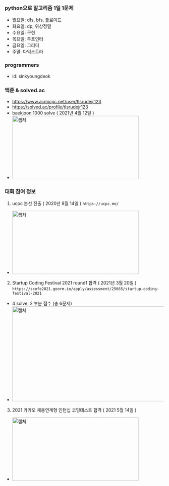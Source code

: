 ### python으로 알고리즘 1일 1문제 
- 월요일: dfs, bfs, 플로이드
- 화요일: dp, 위상정렬
- 수요일: 구현
- 목요일: 투포인터
- 금요일: 그리디 
- 주말: 다익스트라
### programmers
- id: sinkyoungdeok
### 백준 & solved.ac
- https://www.acmicpc.net/user/tlsrudejr123
- https://solved.ac/profile/tlsrudejr123
- baekjoon 1000 solve ( 2021년 4월 12일 )
- <img width="400" height="200" alt="캡처" src="https://user-images.githubusercontent.com/28394879/114341285-5cd72200-9b94-11eb-9ca3-8938d805715f.png">
### 대회 참여 정보
1. ucpc 본선 진출 ( 2020년 8월 14일 )
``` https://ucpc.me/ ``` </br>
- <img width="400" height="200" alt="캡처" src="https://user-images.githubusercontent.com/28394879/112165275-f1073680-8c31-11eb-89a3-78f8fd38390d.png"> 
2. Startup Coding Festival 2021 round1 합격 ( 2021년 3월 20일 )
``` https://scofe2021.goorm.io/apply/assessment/25665/startup-coding-festival-2021 ``` </br>
- 4 solve, 2 부분 점수 (총 6문제)
- <img width="600" height="300" alt="캡처" src="https://user-images.githubusercontent.com/28394879/112164919-a38ac980-8c31-11eb-9cab-6d7b46269a3c.png"> 
3. 2021 카카오 채용연계형 인턴십 코딩테스트 합격 ( 2021 5월 14일 )
- <img width="400" height="200" alt="캡처" src="https://user-images.githubusercontent.com/28394879/118260017-ca0c0900-b4ec-11eb-9fd6-8cf8e5dae331.png">
